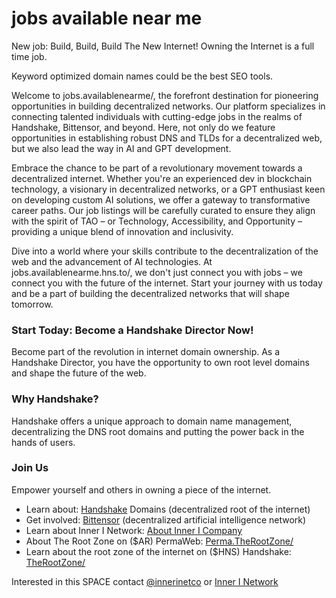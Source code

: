 # jobs available near me
New job: Build, Build, Build The New Internet! Owning the Internet is a full time job.

Keyword optimized domain names could be the best SEO tools.
<head>
<!-- Google tag (gtag.js) -->
<script async src="https://www.googletagmanager.com/gtag/js?id=G-XJF8Z043FY"></script>
<script>
  window.dataLayer = window.dataLayer || [];
  function gtag(){dataLayer.push(arguments);}
  gtag('js', new Date());

  gtag('config', 'G-XJF8Z043FY');
</script>
<meta name="ahrefs-site-verification" content="807eba05a39171dea2c7a82ef5ba2fac5f37465aca1aefb071c040c2a8993090">
</head>
Welcome to jobs.availablenearme/, the forefront destination for pioneering opportunities in building decentralized networks. Our platform specializes in connecting talented individuals with cutting-edge jobs in the realms of Handshake, Bittensor, and beyond. Here, not only do we feature opportunities in establishing robust DNS and TLDs for a decentralized web, but we also lead the way in AI and GPT development.

Embrace the chance to be part of a revolutionary movement towards a decentralized internet. Whether you're an experienced dev in blockchain technology, a visionary in decentralized networks, or a GPT enthusiast keen on developing custom AI solutions, we offer a gateway to transformative career paths. Our job listings will be carefully curated to ensure they align with the spirit of TAO – or Technology, Accessibility, and Opportunity – providing a unique blend of innovation and inclusivity.

Dive into a world where your skills contribute to the decentralization of the web and the advancement of AI technologies. At jobs.availablenearme.hns.to/, we don't just connect you with jobs – we connect you with the future of the internet. Start your journey with us today and be a part of building the decentralized networks that will shape tomorrow.
<h3>Start Today: Become a Handshake Director Now!</h3>

<p>Become part of the revolution in internet domain ownership. As a Handshake Director, you have the opportunity to own root level domains and shape the future of the web.</p>
                
<h3>Why Handshake?</h3>
<p>Handshake offers a unique approach to domain name management, decentralizing the DNS root domains and putting the power back in the hands of users.</p>
<h3>Join Us</h3>
<p>Empower yourself and others in owning a piece of the internet.</p>


- Learn about: [Handshake](https://handshake.org) Domains (decentralized root of the internet)
- Get involved: [Bittensor](https://bittensor.com) (decentralized artificial intelligence network)
- Learn about Inner I Network: [About Inner I Company](https://innerinetcompany.com/about/)
- About The Root Zone on ($AR) PermaWeb: [Perma.TheRootZone/](http://perma.therootzone.hns.to/)
- Learn about the root zone of the internet on ($HNS) Handshake: [TheRootZone/](http://dnssecuritygroup.therootzone.hns.to/)


Interested in this SPACE contact [@innerinetco](https://twitter.com/innerinetco) or [Inner I Network](https://innerinetwork.hns.to/)

